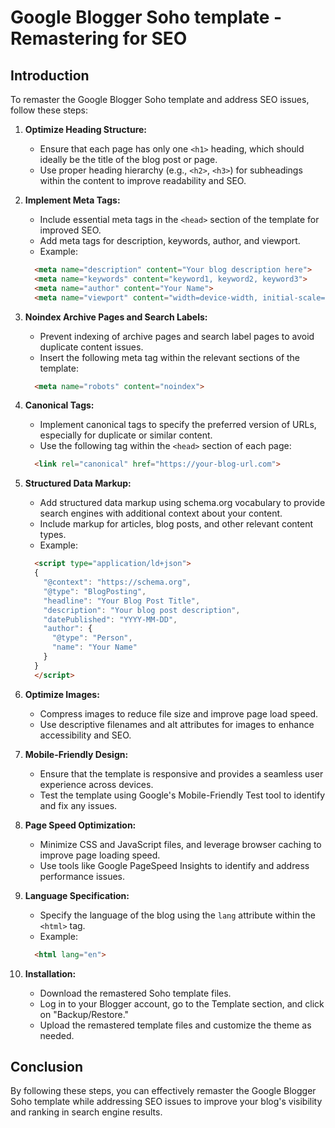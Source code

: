 # Google Blogger Soho template - Remastering for SEO

## Introduction

To remaster the Google Blogger Soho template and address SEO issues, follow these steps:

1. **Optimize Heading Structure:**
   - Ensure that each page has only one `<h1>` heading, which should ideally be the title of the blog post or page.
   - Use proper heading hierarchy (e.g., `<h2>`, `<h3>`) for subheadings within the content to improve readability and SEO.

2. **Implement Meta Tags:**
   - Include essential meta tags in the `<head>` section of the template for improved SEO.
   - Add meta tags for description, keywords, author, and viewport.
   - Example:

   ```html
     <meta name="description" content="Your blog description here">
     <meta name="keywords" content="keyword1, keyword2, keyword3">
     <meta name="author" content="Your Name">
     <meta name="viewport" content="width=device-width, initial-scale=1.0">
   ```

3. **Noindex Archive Pages and Search Labels:**
   - Prevent indexing of archive pages and search label pages to avoid duplicate content issues.
   - Insert the following meta tag within the relevant sections of the template:

   ```html
     <meta name="robots" content="noindex">
   ```

4. **Canonical Tags:**
   - Implement canonical tags to specify the preferred version of URLs, especially for duplicate or similar content.
   - Use the following tag within the `<head>` section of each page:

   ```html
     <link rel="canonical" href="https://your-blog-url.com">
   ```

5. **Structured Data Markup:**
   - Add structured data markup using schema.org vocabulary to provide search engines with additional context about your content.
   - Include markup for articles, blog posts, and other relevant content types.
   - Example:

   ```html
     <script type="application/ld+json">
     {
       "@context": "https://schema.org",
       "@type": "BlogPosting",
       "headline": "Your Blog Post Title",
       "description": "Your blog post description",
       "datePublished": "YYYY-MM-DD",
       "author": {
         "@type": "Person",
         "name": "Your Name"
       }
     }
     </script>
   ```

6. **Optimize Images:**
   - Compress images to reduce file size and improve page load speed.
   - Use descriptive filenames and alt attributes for images to enhance accessibility and SEO.

7. **Mobile-Friendly Design:**
   - Ensure that the template is responsive and provides a seamless user experience across devices.
   - Test the template using Google's Mobile-Friendly Test tool to identify and fix any issues.

8. **Page Speed Optimization:**
   - Minimize CSS and JavaScript files, and leverage browser caching to improve page loading speed.
   - Use tools like Google PageSpeed Insights to identify and address performance issues.

9. **Language Specification:**
   - Specify the language of the blog using the `lang` attribute within the `<html>` tag.
   - Example:

   ```html
     <html lang="en">
   ```

10. **Installation:**
    - Download the remastered Soho template files.
    - Log in to your Blogger account, go to the Template section, and click on "Backup/Restore."
    - Upload the remastered template files and customize the theme as needed.

## Conclusion

By following these steps, you can effectively remaster the Google Blogger Soho template while addressing SEO issues to improve your blog's visibility and ranking in search engine results.